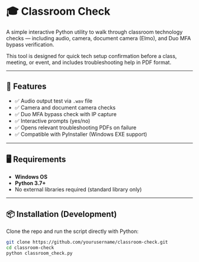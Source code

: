 # 🎓 Classroom Check

A simple interactive Python utility to walk through classroom technology checks — including audio, camera, document camera (Elmo), and Duo MFA bypass verification.

This tool is designed for quick tech setup confirmation before a class, meeting, or event, and includes troubleshooting help in PDF format.

---

## 🚀 Features

- ✅ Audio output test via `.wav` file
- ✅ Camera and document camera checks
- ✅ Duo MFA bypass check with IP capture
- ✅ Interactive prompts (yes/no)
- ✅ Opens relevant troubleshooting PDFs on failure
- ✅ Compatible with PyInstaller (Windows EXE support)

---

## 🖥️ Requirements

- **Windows OS**
- **Python 3.7+**
- No external libraries required (standard library only)

---

## 📦 Installation (Development)

Clone the repo and run the script directly with Python:

```bash
git clone https://github.com/yourusername/classroom-check.git
cd classroom-check
python classroom_check.py
